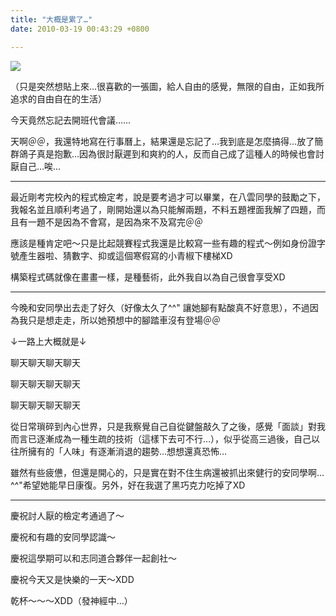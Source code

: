 ```yaml
---
title: "大概是累了…"
date: 2010-03-19 00:43:29 +0800

---
```


![](/images/slum-area/85_5.jpg)



（只是突然想貼上來&hellip;很喜歡的一張圖，給人自由的感覺，無限的自由，正如我所追求的自由自在的生活）



今天竟然忘記去開班代會議&hellip;&hellip;



天啊＠＠，我還特地寫在行事曆上，結果還是忘記了&hellip;我到底是怎麼搞得&hellip;放了簡群鴿子真是抱歉&hellip;因為很討厭遲到和爽約的人，反而自己成了這種人的時候也會討厭自己&hellip;唉&hellip;



------



最近剛考完校內的程式檢定考，說是要考過才可以畢業，在八雲同學的鼓勵之下，我報名並且順利考過了，剛開始還以為只能解兩題，不料五題裡面我解了四題，而且有一題不是因為不會寫，是因為來不及寫完＠＠



應該是種肯定吧～只是比起競賽程式我還是比較寫一些有趣的程式～例如身份證字號產生器啦、猜數字、抑或這個寒假寫的小青椒下樓梯XD



構築程式碼就像在畫畫一樣，是種藝術，此外我自以為自己很會享受XD



------



今晚和安同學出去走了好久（好像太久了^^" 讓她腳有點酸真不好意思），不過因為我只是想走走，所以她預想中的腳踏車沒有登場＠＠



&darr;一路上大概就是&darr;



聊天聊天聊天聊天



聊天聊天聊天聊天



聊天聊天聊天聊天



從日常瑣碎到內心世界，只是我察覺自己自從鍵盤敲久了之後，感覺「面談」對我而言已逐漸成為一種生疏的技術（這樣下去可不行&hellip;），似乎從高三過後，自己以往所擁有的「人味」有逐漸消退的趨勢&hellip;想想還真恐怖&hellip;



雖然有些疲憊，但還是開心的，只是實在對不住生病還被抓出來健行的安同學啊&hellip;^^"希望她能早日康復。另外，好在我選了黑巧克力吃掉了XD



------



慶祝討人厭的檢定考通過了～



慶祝和有趣的安同學認識～



慶祝這學期可以和志同道合夥伴一起創社～



慶祝今天又是快樂的一天～XDD



乾杯～～～XDD（發神經中&hellip;）



&nbsp;


